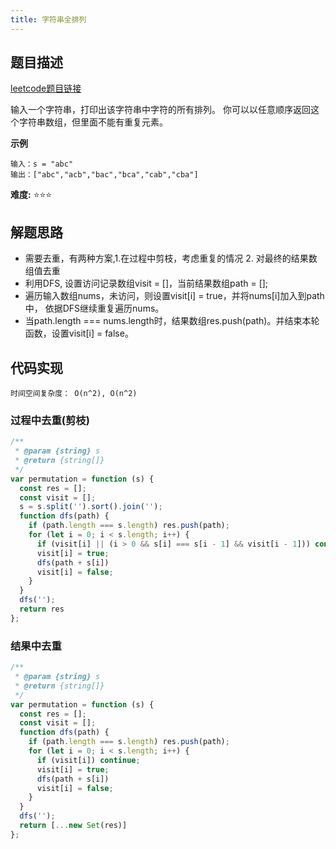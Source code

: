 ```yaml
---
title: 字符串全排列
---
```


## 题目描述
[leetcode题目链接](https://leetcode-cn.com/problems/zi-fu-chuan-de-pai-lie-lcof/)

输入一个字符串，打印出该字符串中字符的所有排列。
你可以以任意顺序返回这个字符串数组，但里面不能有重复元素。

**示例**
```
输入：s = "abc"
输出：["abc","acb","bac","bca","cab","cba"]
```
**难度:** ⭐⭐⭐

## 解题思路
- 需要去重，有两种方案,1.在过程中剪枝，考虑重复的情况  2. 对最终的结果数组值去重
- 利用DFS, 设置访问记录数组visit = []，当前结果数组path = [];
- 遍历输入数组nums，未访问，则设置visit[i] = true，并将nums[i]加入到path中， 依据DFS继续重复遍历nums。
- 当path.length === nums.length时，结果数组res.push(path)。并结束本轮函数，设置visit[i] = false。

## 代码实现
`时间空间复杂度： O(n^2), O(n^2)`

### 过程中去重(剪枝)
```js
/**
 * @param {string} s
 * @return {string[]}
 */
var permutation = function (s) {
  const res = [];
  const visit = [];
  s = s.split('').sort().join('');
  function dfs(path) {
    if (path.length === s.length) res.push(path);
    for (let i = 0; i < s.length; i++) {
      if (visit[i] || (i > 0 && s[i] === s[i - 1] && visit[i - 1])) continue;
      visit[i] = true;
      dfs(path + s[i])
      visit[i] = false;
    }
  }
  dfs('');
  return res
};
```


### 结果中去重
```js
/**
 * @param {string} s
 * @return {string[]}
 */
var permutation = function (s) {
  const res = [];
  const visit = [];
  function dfs(path) {
    if (path.length === s.length) res.push(path);
    for (let i = 0; i < s.length; i++) {
      if (visit[i]) continue;
      visit[i] = true;
      dfs(path + s[i])
      visit[i] = false;
    }
  }
  dfs('');
  return [...new Set(res)]
};
```


